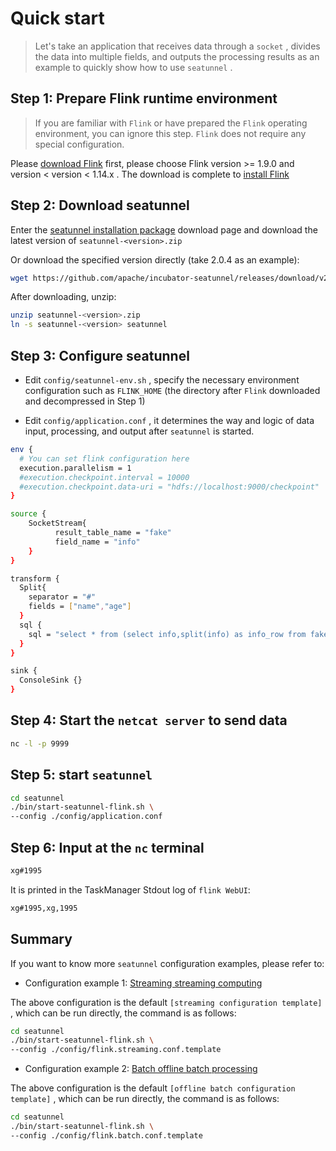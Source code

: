 # Quick start

> Let's take an application that receives data through a `socket` , divides the data into multiple fields, and outputs the processing results as an example to quickly show how to use `seatunnel` .

## Step 1: Prepare Flink runtime environment

> If you are familiar with `Flink` or have prepared the `Flink` operating environment, you can ignore this step. `Flink` does not require any special configuration.

Please [download Flink](https://flink.apache.org/downloads.html) first, please choose Flink version >= 1.9.0 and version < version < 1.14.x . The download is complete to [install Flink](https://nightlies.apache.org/flink/flink-docs-release-1.14/zh/docs/deployment/resource-providers/standalone/overview/)

## Step 2: Download seatunnel

Enter the [seatunnel installation package](https://github.com/apache/incubator-seatunnel/releases) download page and download the latest version of `seatunnel-<version>.zip`

Or download the specified version directly (take 2.0.4 as an example):

```bash
wget https://github.com/apache/incubator-seatunnel/releases/download/v2.0.4/waterdrop-dist-2.0.4-2.11.8-release.zip -O seatunnel-2.0.4.zip
```

After downloading, unzip:

```bash
unzip seatunnel-<version>.zip
ln -s seatunnel-<version> seatunnel
```

## Step 3: Configure seatunnel

- Edit `config/seatunnel-env.sh` , specify the necessary environment configuration such as `FLINK_HOME` (the directory after `Flink` downloaded and decompressed in Step 1)

- Edit `config/application.conf` , it determines the way and logic of data input, processing, and output after `seatunnel` is started.

```bash
env {
  # You can set flink configuration here
  execution.parallelism = 1
  #execution.checkpoint.interval = 10000
  #execution.checkpoint.data-uri = "hdfs://localhost:9000/checkpoint"
}

source {
    SocketStream{
          result_table_name = "fake"
          field_name = "info"
    }
}

transform {
  Split{
    separator = "#"
    fields = ["name","age"]
  }
  sql {
    sql = "select * from (select info,split(info) as info_row from fake) t1"
  }
}

sink {
  ConsoleSink {}
}

```

## Step 4: Start the `netcat server` to send data

```bash
nc -l -p 9999
```

## Step 5: start `seatunnel`

```bash
cd seatunnel
./bin/start-seatunnel-flink.sh \
--config ./config/application.conf
```

## Step 6: Input at the `nc` terminal

```bash
xg#1995
```

It is printed in the TaskManager Stdout log of `flink WebUI`:

```bash
xg#1995,xg,1995
```

## Summary

If you want to know more `seatunnel` configuration examples, please refer to:

- Configuration example 1: [Streaming streaming computing](https://github.com/apache/incubator-seatunnel/blob/dev/config/flink.streaming.conf.template)

The above configuration is the default `[streaming configuration template]` , which can be run directly, the command is as follows:

```bash
cd seatunnel
./bin/start-seatunnel-flink.sh \
--config ./config/flink.streaming.conf.template
```

- Configuration example 2: [Batch offline batch processing](https://github.com/apache/incubator-seatunnel/blob/dev/config/flink.batch.conf.template)

The above configuration is the default `[offline batch configuration template]` , which can be run directly, the command is as follows:

```bash
cd seatunnel
./bin/start-seatunnel-flink.sh \
--config ./config/flink.batch.conf.template
```
